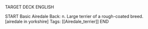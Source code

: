TARGET DECK
ENGLISH

START
Basic
Airedale
Back: n. Large terrier of a rough-coated breed. [airedale in yorkshire]
Tags: [[Airedale_terrier]]
END
